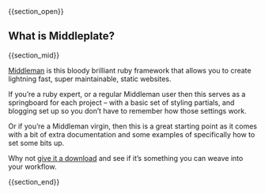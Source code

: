 {{section_open}}

## What is Middleplate?

{{section_mid}}

[Middleman](https://middlemanapp.com "Find out more about Middleman") is this bloody brilliant ruby framework that allows you to create lightning fast, super maintainable, static websites.

If you’re a ruby expert, or a regular Middleman user then this serves as a springboard for each project – with a basic set of styling partials, and blogging set up so you don’t have to remember how those settings work.

Or if you’re a Middleman virgin, then this is a great starting point as it comes with a bit of extra documentation and some examples of specifically how to set some bits up.

Why not [give it a download](documentation#installation "Find out about installing Middleplate") and see if it’s something you can weave into your workflow.

{{section_end}}